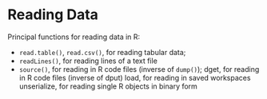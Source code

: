 # Reading Data

Principal functions for reading data in R:
- `read.table()`, `read.csv()`, for reading tabular data;
- `readLines()`, for reading lines of a text file
- `source()`, for reading in R code files (inverse of `dump()`);
dget, for reading in R code files (inverse of dput)
load, for reading in saved workspaces
unserialize, for reading single R objects in binary form
<!--stackedit_data:
eyJoaXN0b3J5IjpbLTMyNzU0MzYwMV19
-->